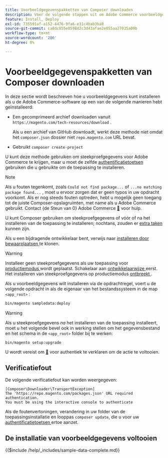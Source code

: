 ```yaml
---
title: Voorbeeldgegevenspakketten van Composer downloaden
description: Voer de volgende stappen uit om Adobe Commerce voorbeeldgegevens te installeren met behulp van Composer PHP Package Manager.
feature: Install, Deploy
exl-id: 735591af-a152-4476-9fa6-e31c4bab3ba8
source-git-commit: ca8dc855e0598d2c3d43afae2e055aa27035a09b
workflow-type: tm+mt
source-wordcount: '286'
ht-degree: 0%

---
```


# Voorbeeldgegevenspakketten van Composer downloaden

In deze sectie wordt beschreven hoe u voorbeeldgegevens kunt installeren als u de Adobe Commerce-software op een van de volgende manieren hebt geïnstalleerd:

* Een gecomprimeerd archief downloaden vanuit `https://magento.com/tech-resources/download` .

  Als u een archief van GitHub downloadt, werkt deze methode niet omdat het `composer.json` dossier niet `repo.magento.com` URL bevat.

* Gebruikt `composer create-project`

U kunt deze methode gebruiken om steekproefgegevens voor Adobe Commerce te krijgen, maar u moet de zelfde [ authentificatietoetsen ](../prerequisites/authentication-keys.md) gebruiken die u gebruikte om de toepassing te installeren.

>[!NOTE]
>
>Als u fouten tegenkomt, zoals `Could not find package...` of `...no matching package found...` , moet u ervoor zorgen dat er geen typos in uw opdracht voorkomt. Als er nog steeds fouten optreden, hebt u mogelijk geen toegang tot de juiste Composer-opslagruimten, met name als u Adobe Commerce gebruikt. Contact {de Steun van 0} Adobe Commerce [&#128279;](https://support.magento.com/hc/en-us) voor hulp.

U kunt Composer gebruiken om steekproefgegevens of vóór of na het installeren van de toepassing te installeren; nochtans, zouden er [ extra taken ](remove-or-update.md) kunnen zijn.

Als u een bijdragende ontwikkelaar bent, verwijs naar [ installeren door bewaarplaatsen ](git-repositories.md) te klonen.

>[!WARNING]
>
>Installeer geen steekproefgegevens als uw toepassing voor [ productiemodus ](../../configuration/bootstrap/application-modes.md#production-mode) wordt geplaatst. Schakelaar aan [ ontwikkelaarwijze ](../../configuration/bootstrap/application-modes.md#developer-mode) eerst. Het installeren van steekproefgegevens op productiemodus [ ontbreekt ](https://support.magento.com/hc/en-us/articles/360033824571#symptom-production-mode-trouble-samp-prod-).

Als u voorbeeldgegevens wilt installeren via de opdrachtregel, voert u de volgende opdracht in als de eigenaar van het bestandssysteem in de map `<app_root>` :

```bash
bin/magento sampledata:deploy
```

>[!WARNING]
>
>Als u steekproefgegevens _na_ het installeren van de toepassing installeert, moet u het volgende bevel ook in werking stellen om het gegevensbestand en het schema in de `<app_root>` folder bij te werken:

```bash
bin/magento setup:upgrade
```

U wordt vereist om [&#128279;](../prerequisites/authentication-keys.md) voor authentiek te verklaren om de actie te voltooien.

## Verificatiefout

De volgende verificatiefout kan worden weergegeven:

```
[Composer\Downloader\TransportException]
The 'https://repo.magento.com/packages.json' URL required authentication.
You must be using the interactive console to authenticate
```

Als de foutenvertoningen, verandering in uw folder van de toepassingsinstallatie en looppas `composer update`, die u voor uw [ authentificatietoetsen ](../prerequisites/authentication-keys.md) ertoe aanzet.

## De installatie van voorbeeldgegevens voltooien

{{$include /help/_includes/sample-data-complete.md}}
